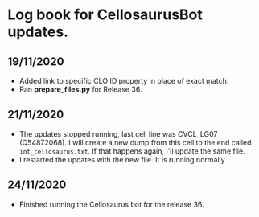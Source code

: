 # Log book for CellosaurusBot updates.


## 19/11/2020
* Added link to specific CLO ID property in place of exact match.
* Ran __prepare_files.py__ for Release 36.

## 21/11/2020
* The updates stopped running, last cell line was CVCL_LG07 (Q54872068). I will create a new dump from this cell to the end called `int_cellosaurus.txt`. If that happens again, I'll update the same file.
* I restarted the updates with the new file. It is running normally.


## 24/11/2020
* Finished running the Cellosaurus bot for the release 36.